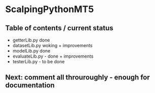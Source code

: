 # ScalpingPythonMT5

## Table of contents / current status
- getterLib.py done
- datasetLib.py woking + improvements
- modelLib.py done
- evaluateLib.py - done + improvements
- testerLib.py - to be done

## Next: comment all throuroughly - enough for documentation